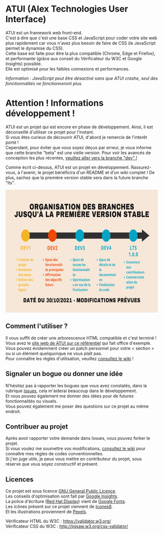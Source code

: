 # ATUI (Alex Technologies User Interface)
  
ATUI est un framework web front-end.  
C'est à dire que c'est une base CSS et JavaScript pour coder votre site web plus rapidement car vous n'avez plus besoin de faire de CSS (le JavaScript permet le dynamise du CSS).  
Cette base est faite pour être la plus compatible (Chrome, Edge et Firefox), et performante (grâce aux conseil du Vérificateur du W3C et Google Insights) possible.  
Elle est optimisé pour les faibles connexions et performances.  
  
_Information : JavaScript peut être désactivé sans que ATUI crashe, seul des fonctionnalités ne fonctionneront plus._  

# Attention ! Informations développement !
ATUI est un projet qui est encore en phase de développement. Ainsi, il est déconseillé d'utiliser ce projet pour l'instant.  
Si vous êtes curieux de découvrir ATUI, d'abord je remercie de l'interêt porté !  
Cependant, pour éviter que vous soyez déçus par erreur, je vous informe que cette branche "beta" est une vielle version. Pour voir les avancés de conception les plus récentes, <a href="https://github.com/alcapitan/atui/tree/dev">veuillez aller vers la branche "dev" !</a>  
  
Comme écrit ci-dessus, ATUI est un projet en développement. Rassurez-vous, à l'avenir, le projet bénéficira d'un README et d'un wiki complet ! De plus, sachez que la première version stable sera dans la future branche "lts".

<p align="center">
    <img src="organisation branches.png" alt="Organisation des branches jusqu'à la première version stable. Daté du 30/10/21." width="720" height="405">
</p>
  
## Comment l'utiliser ?

Il vous suffit de créer une arborescence HTML compatible et c'est terminé !  
Vous avez le <a href="https://alcapitan.github.io/atui/">site web de ATUI sur ce référentiel</a> qui fait office d'exemple.  
Vous pouvez évidemment créer un patch personnel pour votre < section > ou si un élément quelquonque ne vous plaît pas.  
Pour connaître les règles d'utilisation, veuillez <a href="https://github.com/alcapitan/atui/wiki">consultez le wiki</a> !  

## Signaler un bogue ou donner une idée

N'hésitez pas à rapporter les bogues que vous avez constatés, dans la rubrique <a href="https://github.com/alcapitan/atui/issues">Issues</a>, cela m'aiderai beaucoup dans le développement.  
Et vous pouvez également me donner des idées pour de futures fonctionnalités ou visuels.  
Vous pouvez également me poser des questions sur ce projet au même endroit.  

## Contribuer au projet

Après avoir rapporter votre demande dans Issues, vous pouvez forker le projet.  
Si vous voulez me soumettre vos modifications, <a href="https://github.com/alcapitan/atui/wiki">consultez le wiki</a> pour connaître mes règles de codes conventionnelles.  
Si j'en juge utile, je peux vous mettre en contributeur du projet, sous réserve que vous soyez constructif et présent.  

## Licences

Ce projet est sous licence <a href="https://github.com/alcapitan/atui/blob/public/LICENSE.md">GNU General Public Licence</a>.  
Les conseils d'optimisation sont fait par <a href="https://developers.google.com/speed/pagespeed/insights/?hl=fr">Google Insights</a>.  
La police d'écriture (<a href="https://fonts.google.com/specimen/Red+Hat+Display?query=red+hat+dis">Red Hat Display</a>) vient de <a href="https://fonts.google.com">Google Fonts</a>.  
Les icônes présent sur ce projet viennent de <a href="https://icones8.fr/">Icones8</a>.  
Et les illustrations proviennent de <a href="https://www.pexels.com/fr-fr/">Pexels</a>.  
  
Vérificateur HTML du W3C : https://validator.w3.org/  
Vérificateur CSS du W3C : http://jigsaw.w3.org/css-validator/  
